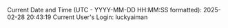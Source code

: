 Current Date and Time (UTC - YYYY-MM-DD HH:MM:SS formatted): 2025-02-28 20:43:19
Current User's Login: luckyaiman
